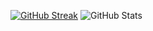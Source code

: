 [![GitHub Streak](https://streak-stats.demolab.com?user=twitchax&theme=gruvbox&date_format=%5BY.%5Dn.j)](https://git.io/streak-stats)
![GitHub Stats](https://github-readme-stats.vercel.app/api?username=twitchax&show_icons=true&theme=gruvbox)
